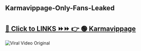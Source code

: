 
 ## Karmavippage-Only-Fans-Leaked

# <h2><a href="https://clipsfans.com/Karmavippage&ref=git">🔗 Click to LINKS ⏩⏩ 👉 🟢 Karmavippage </a></h2>

<a href="https://clipsfans.com/Karmavippage&ref=git" rel="nofollow" data-target="animated-image.originalLink"><img src="https://i.ibb.co.com/xMMVF88/686577567.gif" alt="Viral Video Original" style="max-width: 100%; display: inline-block;" data-target="animated-image.originalImage"></a>
